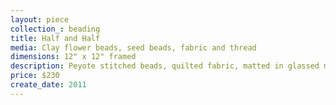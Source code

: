 ```yaml
---
layout: piece
collection_: beading
title: Half and Half
media: Clay flower beads, seed beads, fabric and thread
dimensions: 12" x 12" framed
description: Peyote stitched beads, quilted fabric, matted in glassed maple frame 2 inches in depth.
price: $230
create_date: 2011
---
```

